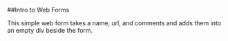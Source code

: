 ##Intro to Web Forms

This simple web form takes a name, url, and comments and adds them into an empty div beside the form.
